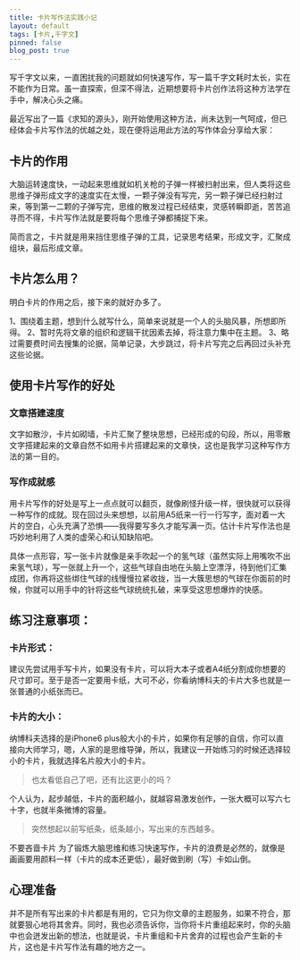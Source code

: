 ```yaml
---
title: 卡片写作法实践小记
layout: default
tags: [卡片,千字文]
pinned: false
blog_post: true
---
```


写千字文以来，一直困扰我的问题就如何快速写作，写一篇千字文耗时太长，实在不能作为日常。虽一直探索，但深不得法，近期想要将卡片创作法将这种方法学在手中，解决心头之痛。

最近写出了一篇《求知的源头》，刚开始使用这种方法，尚未达到一气呵成，但已经体会卡片写作法的优越之处，现在便将运用此方法的写作体会分享给大家：

## 卡片的作用

大脑运转速度快，一动起来思维就如机关枪的子弹一样被扫射出来，但人类将这些思维子弹形成文字的速度实在太慢，一颗子弹没有写完，另一颗子弹已经扫射过来，等到第一二颗的子弹写完，思维的散发过程已经结束，灵感转瞬即逝，苦苦追寻而不得，卡片写作法就是要将每个思维子弹都捕捉下来。 

简而言之，卡片就是用来挡住思维子弹的工具，记录思考结果，形成文字，汇聚成组块，最后形成文章。

## 卡片怎么用？

明白卡片的作用之后，接下来的就好办多了。

1、围绕着主题，想到什么就写什么，简单来说就是一个人的头脑风暴，所想即所得。
2、暂时先将文章的组织和逻辑干扰因素去掉，将注意力集中在主题。
3、略过需要费时间去搜集的论据，简单记录，大步跳过，将卡片写完之后再回过头补充这些论据。

## 使用卡片写作的好处

### 文章搭建速度

文字如散沙，卡片如砌墙，卡片汇聚了整块思想，已经形成的句段，所以，用零散文字搭建起来的文章自然不如用卡片搭建起来的文章快，这也是我学习这种写作方法的第一目的。

### 写作成就感

用卡片写作的好处是写上一点点就可以翻页，就像刷怪升级一样，很快就可以获得一种写作的成就。现在回过头来想想，以前用A5纸来一行一行写字，面对着一大片的空白，心头充满了恐惧——我得要写多久才能写满一页。估计卡片写作法也是巧妙地利用了人类的虚荣心和认知缺陷吧。

具体一点形容，写一张卡片就像是亲手吹起一个的氢气球（虽然实际上用嘴吹不出来氢气球），写一张就上升一个，这些气球自由地在头脑上空漂浮，待到他们汇集成团，你再将这些绑住气球的线慢慢拉紧收拢，当一大簇思想的气球在你面前的时候，你就可以用手中的针将这些气球统统扎破，来享受这思想爆炸的快感。

## 练习注意事项：

### 卡片形式：

建议先尝试用手写卡片，如果没有卡片，可以将大本子或者A4纸分割成你想要的尺寸即可。至于是否一定要用卡纸，大可不必，你看纳博科夫的卡片大多也就是一张普通的小纸张而已。

### 卡片的大小：

纳博科夫选择的是iPhone6 plus般大小的卡片，如果你有足够的自信，你可以直接向大师学习，嗯，人家的是思维导弹，所以，我建议一开始练习的时候还选择较小的卡片，我就选择名片般大小的卡片。

>也太看低自己了吧，还有比这更小的吗？

个人认为，起步越低，卡片的面积越小，就越容易激发创作，一张大概可以写六七十字，也就半条微博的容量。

>突然想起以前写纸条，纸条越小，写出来的东西越多。

不要吝啬卡片
为了锻炼大脑思维和练习快速写作，卡片的浪费是必然的，就像是画画要用颜料一样（卡片的成本还更低），最好做到刷（写）卡如山倒。

## 心理准备

并不是所有写出来的卡片都是有用的，它只为你文章的主题服务，如果不符合，那就要狠心地将其舍弃。同时，我也必须告诉你，当你将卡片重组起来时，你的头脑中也会迸发出新的想法，也就是说，卡片重组和卡片舍弃的过程也会产生新的卡片，这也是卡片写作法有趣的地方之一。

